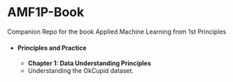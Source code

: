 # AMF1P-Book
Companion Repo for the book Applied Machine Learning from 1st Principles
* #### **Principles and Practice**
  * **Chapter 1: Data Understanding Principles**
   * Understanding the OkCupid dataset.

